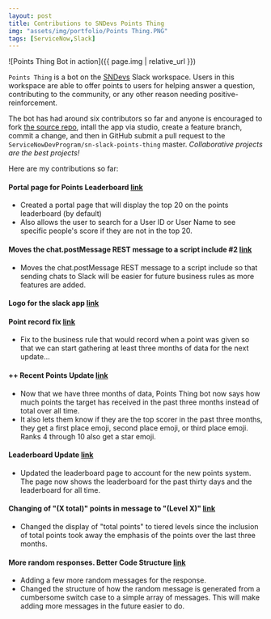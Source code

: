 ```yaml
---
layout: post
title: Contributions to SNDevs Points Thing
img: "assets/img/portfolio/Points Thing.PNG"
tags: [ServiceNow,Slack]
---
```


![Points Thing Bot in action]({{ page.img | relative_url }})

`Points Thing` is a bot on the [SNDevs](https://sndevs.com/) Slack workspace. Users in this workspace are able to offer points to users for helping answer a question, contributing to the community, or any other reason needing positive-reinforcement.<!--endexcerpt-->

The bot has had around six contributors so far and anyone is encouraged to fork [the source repo](https://github.com/ServiceNowDevProgram/sn-slack-points-thing), intall the app via studio, create a feature branch, commit a change, and then in GitHub submit a pull request to the `ServiceNowDevProgram/sn-slack-points-thing` master. 
*Collaborative projects are the best projects!*

Here are my contributions so far:

#### Portal page for Points Leaderboard [link](https://github.com/ServiceNowDevProgram/sn-slack-points-thing/pull/1)
- Created a portal page that will display the top 20 on the points leaderboard (by default)
- Also allows the user to search for a User ID or User Name to see specific people's score if they are not in the top 20.

#### Moves the chat.postMessage REST message to a script include #2 [link](https://github.com/ServiceNowDevProgram/sn-slack-points-thing/pull/2)
- Moves the chat.postMessage REST message to a script include so that sending chats to Slack will be easier for future business rules as more features are added.

#### Logo for the slack app [link](https://github.com/ServiceNowDevProgram/sn-slack-points-thing/pull/9)

#### Point record fix [link](https://github.com/ServiceNowDevProgram/sn-slack-points-thing/pull/12)
- Fix to the business rule that would record when a point was given so that we can start gathering at least three months of data for the next update...

#### ++ Recent Points Update [link](https://github.com/ServiceNowDevProgram/sn-slack-points-thing/pull/13)
- Now that we have three months of data, Points Thing bot now says how much points the target has received in the past three months instead of total over all time. 
- It also lets them know if they are the top scorer in the past three months, they get a first place emoji, second place emoji, or third place emoji. Ranks 4 through 10 also get a star emoji.

#### Leaderboard Update [link](https://github.com/ServiceNowDevProgram/sn-slack-points-thing/pull/14)
- Updated the leaderboard page to account for the new points system. The page now shows the leaderboard for the past thirty days and the leaderboard for all time.

#### Changing of "(X total)" points in message to "(Level X)" [link](https://github.com/ServiceNowDevProgram/sn-slack-points-thing/pull/15)
- Changed the display of "total points" to tiered levels since the inclusion of total points took away the emphasis of the points over the last three months.

#### More random responses. Better Code Structure [link](https://github.com/ServiceNowDevProgram/sn-slack-points-thing/pull/16)
- Adding a few more random messages for the response.
- Changed the structure of how the random message is generated from a cumbersome switch case to a simple array of messages. This will make adding more messages in the future easier to do.